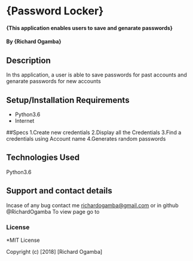 # {Password Locker}

#### {This application enables users to save and genarate passwords}

#### By **{Richard Ogamba}**

## Description
In ths application, a user is able to save passwords for past accounts and genarate passwords for new accounts

## Setup/Installation Requirements
* Python3.6
* Internet

##Specs
1.Create new credentials
2.Display all the Credentials
3.Find a credentials using Account name
4.Generates random passwords

## Technologies Used
Python3.6

## Support and contact details
Incase of any bug contact me richardogamba@gmail.com
or in github @RichardOgamba
To view page go to

### License
*MIT License

Copyright (c) [2018] [Richard Ogamba]
